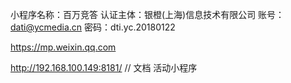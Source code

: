 小程序名称：百万竞答
认证主体：银橙(上海)信息技术有限公司
账号：dati@ycmedia.cn
密码：dti.yc.20180122

https://mp.weixin.qq.com

http://192.168.100.149:8181/  // 文档 活动小程序
